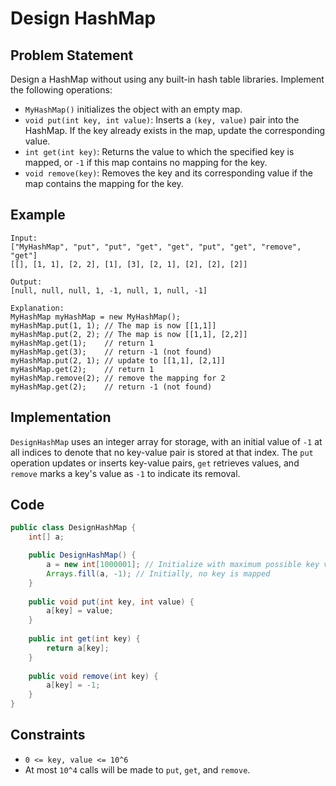 # Design HashMap

## Problem Statement
Design a HashMap without using any built-in hash table libraries. Implement the following operations:
- `MyHashMap()` initializes the object with an empty map.
- `void put(int key, int value)`: Inserts a `(key, value)` pair into the HashMap. If the key already exists in the map, update the corresponding value.
- `int get(int key)`: Returns the value to which the specified key is mapped, or `-1` if this map contains no mapping for the key.
- `void remove(key)`: Removes the key and its corresponding value if the map contains the mapping for the key.

## Example
```plaintext
Input:
["MyHashMap", "put", "put", "get", "get", "put", "get", "remove", "get"]
[[], [1, 1], [2, 2], [1], [3], [2, 1], [2], [2], [2]]

Output:
[null, null, null, 1, -1, null, 1, null, -1]

Explanation:
MyHashMap myHashMap = new MyHashMap();
myHashMap.put(1, 1); // The map is now [[1,1]]
myHashMap.put(2, 2); // The map is now [[1,1], [2,2]]
myHashMap.get(1);    // return 1
myHashMap.get(3);    // return -1 (not found)
myHashMap.put(2, 1); // update to [[1,1], [2,1]]
myHashMap.get(2);    // return 1
myHashMap.remove(2); // remove the mapping for 2
myHashMap.get(2);    // return -1 (not found)
```

## Implementation
`DesignHashMap` uses an integer array for storage, with an initial value of `-1` at all indices to denote that no key-value pair is stored at that index. The `put` operation updates or inserts key-value pairs, `get` retrieves values, and `remove` marks a key's value as `-1` to indicate its removal.

## Code
```java
public class DesignHashMap {
    int[] a;

    public DesignHashMap() {
        a = new int[1000001]; // Initialize with maximum possible key value + 1
        Arrays.fill(a, -1); // Initially, no key is mapped
    }
    
    public void put(int key, int value) {
        a[key] = value;
    }
    
    public int get(int key) {
        return a[key];
    }
    
    public void remove(int key) {
        a[key] = -1;
    }
}
```

## Constraints
- `0 <= key, value <= 10^6`
- At most `10^4` calls will be made to `put`, `get`, and `remove`.